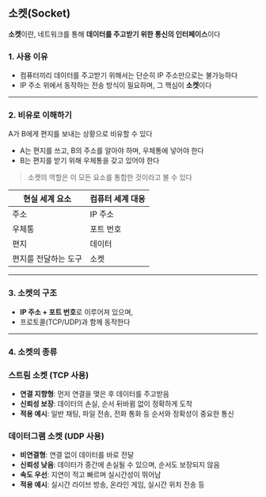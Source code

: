 ## 소켓(Socket)

**소켓**이란, 네트워크를 통해 **데이터를 주고받기 위한 통신의 인터페이스**이다

### 1. 사용 이유

- 컴퓨터끼리 데이터를 주고받기 위해서는 단순히 IP 주소만으로는 불가능하다
- IP 주소 위에서 동작하는 전송 방식이 필요하며, 그 핵심이 **소켓**이다

---

### 2. 비유로 이해하기

A가 B에게 편지를 보내는 상황으로 비유할 수 있다

- A는 편지를 쓰고, B의 주소를 알아야 하며, 우체통에 넣어야 한다
- B는 편지를 받기 위해 우체통을 갖고 있어야 한다

> 소켓의 역할은 이 모든 요소를 통합한 것이라고 볼 수 있다
> 

| 현실 세계 요소 | 컴퓨터 세계 대응 |
| --- | --- |
| 주소 | IP 주소 |
| 우체통 | 포트 번호 |
| 편지 | 데이터 |
| 편지를 전달하는 도구 | 소켓 |

---

### 3. 소켓의 구조

- **IP 주소 + 포트 번호**로 이루어져 있으며,
- 프로토콜(TCP/UDP)과 함께 동작한다

---

### 4. 소켓의 종류

### 스트림 소켓 (TCP 사용)

- **연결 지향형**: 먼저 연결을 맺은 후 데이터를 주고받음
- **신뢰성 보장**: 데이터의 손실, 순서 뒤바뀜 없이 정확하게 도착
- **적용 예시**: 일반 채팅, 파일 전송, 전화 통화 등 순서와 정확성이 중요한 통신

### 데이터그램 소켓 (UDP 사용)

- **비연결형**: 연결 없이 데이터를 바로 전달
- **신뢰성 낮음**: 데이터가 중간에 손실될 수 있으며, 순서도 보장되지 않음
- **속도 우선**: 지연이 적고 빠르며 실시간성이 뛰어남
- **적용 예시**: 실시간 라이브 방송, 온라인 게임, 실시간 위치 전송 등

